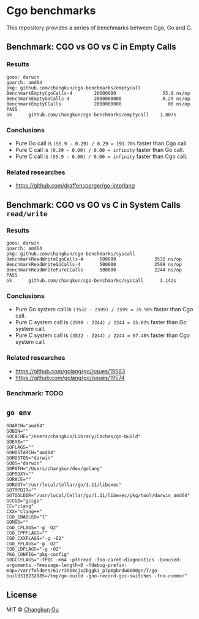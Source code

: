 # Cgo benchmarks

This repository provides a series of benchmarks between Cgo, Go and C.

## Benchmark: CGO vs GO vs C in Empty Calls

### Results

```
goos: darwin
goarch: amd64
pkg: github.com/changkun/cgo-benchmarks/emptycall
BenchmarkEmptyCgoCalls-4        20000000                 55.9 ns/op
BenchmarkEmptyGoCalls-4         2000000000               0.29 ns/op
BenchmarkEmptyCCalls            2000000000                 00 ns/op
PASS
ok      github.com/changkun/cgo-benchmarks/emptycall    1.807s
```

### Conclusions

- Pure Go call is `(55.9 - 0.29) / 0.29 = 191.76%` faster than Cgo call.
- Pure C call is `(0.29 - 0.00) / 0.00 = infinity` faster than Go call.
- Pure C call is `(55.9 - 0.00) / 0.00 = infinity` faster than Cgo call.

### Related researches

- https://github.com/draffensperger/go-interlang

## Benchmark: CGO vs GO vs C in System Calls `read/write`

### Results

```
goos: darwin
goarch: amd64
pkg: github.com/changkun/cgo-benchmarks/syscall
BenchmarkReadWriteCgoCalls-4      500000              3532 ns/op
BenchmarkReadWriteGoCalls-4       500000              2599 ns/op
BenchmarkReadWritePureCCalls      500000              2244 ns/op
PASS
ok      github.com/changkun/cgo-benchmarks/syscall      3.142s
```

### Conclusions

- Pure Go system call is `(3532 - 2599) / 2599 = 35.90%` faster than Cgo call.
- Pure C system call is `(2599 - 2244) / 2244 = 15.82%` faster than Go system call.
- Pure C system call is `(3532 - 2244) / 2244 = 57.40%` faster than Cgo system call.

### Related researches

- https://github.com/golang/go/issues/19563
- https://github.com/golang/go/issues/19574

### Benchmark: TODO


## `go env`

```
GOARCH="amd64"
GOBIN=""
GOCACHE="/Users/changkun/Library/Caches/go-build"
GOEXE=""
GOFLAGS=""
GOHOSTARCH="amd64"
GOHOSTOS="darwin"
GOOS="darwin"
GOPATH="/Users/changkun/dev/golang"
GOPROXY=""
GORACE=""
GOROOT="/usr/local/Cellar/go/1.11/libexec"
GOTMPDIR=""
GOTOOLDIR="/usr/local/Cellar/go/1.11/libexec/pkg/tool/darwin_amd64"
GCCGO="gccgo"
CC="clang"
CXX="clang++"
CGO_ENABLED="1"
GOMOD=""
CGO_CFLAGS="-g -O2"
CGO_CPPFLAGS=""
CGO_CXXFLAGS="-g -O2"
CGO_FFLAGS="-g -O2"
CGO_LDFLAGS="-g -O2"
PKG_CONFIG="pkg-config"
GOGCCFLAGS="-fPIC -m64 -pthread -fno-caret-diagnostics -Qunused-arguments -fmessage-length=0 -fdebug-prefix-map=/var/folders/61/r39b4cjx2bggk1_p7pmpbrdw0000gn/T/go-build318232985=/tmp/go-build -gno-record-gcc-switches -fno-common"
```

## License

MIT &copy; [Changkun Ou](https://changkun.de)